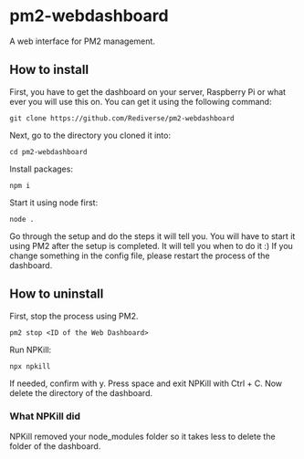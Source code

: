 # pm2-webdashboard
A web interface for PM2 management.

## How to install
First, you have to get the dashboard on your server, Raspberry Pi or what ever you will use this on. You can get it using the following command:
```
git clone https://github.com/Rediverse/pm2-webdashboard
```

Next, go to the directory you cloned it into:
```
cd pm2-webdashboard
```

Install packages:
```
npm i 
```

Start it using node first:
```
node . 
```

Go through the setup and do the steps it will tell you. You will have to start it using PM2 after the setup is completed. It will tell you when to do it :)
If you change something in the config file, please restart the process of the dashboard.


## How to uninstall
First, stop the process using PM2.
```
pm2 stop <ID of the Web Dashboard>
```

Run NPKill:
```
npx npkill
```
If needed, confirm with y. Press space and exit NPKill with Ctrl + C. Now delete the directory of the dashboard.

### What NPKill did
NPKill removed your node_modules folder so it takes less to delete the folder of the dashboard.
